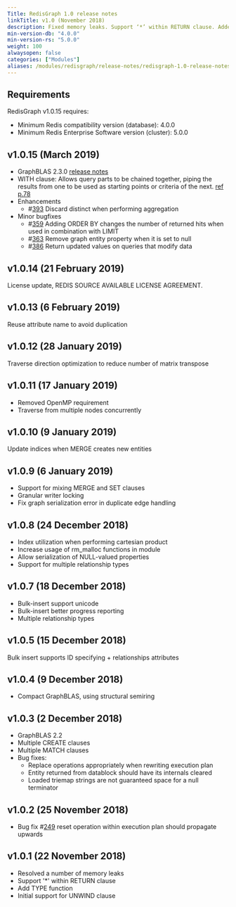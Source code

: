```yaml
---
Title: RedisGraph 1.0 release notes
linkTitle: v1.0 (November 2018)
description: Fixed memory leaks. Support ‘*’ within RETURN clause. Added TYPE function. Initial support for UNWIND clause.
min-version-db: "4.0.0"
min-version-rs: "5.0.0"
weight: 100
alwaysopen: false
categories: ["Modules"]
aliases: /modules/redisgraph/release-notes/redisgraph-1.0-release-notes/
---
```

## Requirements

RedisGraph v1.0.15 requires:

- Minimum Redis compatibility version (database): 4.0.0
- Minimum Redis Enterprise Software version (cluster): 5.0.0

## v1.0.15 (March 2019)

- GraphBLAS 2.3.0 [release notes](https://github.com/RedisLabsModules/RedisGraph/pull/390#issuecomment-470620353)
- WITH clause: Allows query parts to be chained together, piping the results from one to be used as starting points or criteria of the next. [ref p.78](https://s3.amazonaws.com/artifacts.opencypher.org/openCypher9.pdf)
- Enhancements
    - #[393](https://github.com/RedisGraph/RedisGraph/issues/393) Discard distinct when performing aggregation
- Minor bugfixes
    - #[359](https://github.com/RedisGraph/RedisGraph/issues/359) Adding ORDER BY changes the number of returned hits when used in combination with LIMIT
    - #[363](https://github.com/RedisGraph/RedisGraph/issues/363) Remove graph entity property when it is set to null
    - #[386](https://github.com/RedisGraph/RedisGraph/issues/386) Return updated values on queries that modify data

## v1.0.14 (21 February 2019)

License update, REDIS SOURCE AVAILABLE LICENSE AGREEMENT.

## v1.0.13 (6 February 2019)

Reuse attribute name to avoid duplication

## v1.0.12 (28 January 2019)

Traverse direction optimization to reduce number of matrix transpose

## v1.0.11 (17 January 2019)

- Removed OpenMP requirement
- Traverse from multiple nodes concurrently

## v1.0.10 (9 January 2019)

Update indices when MERGE creates new entities

## v1.0.9 (6 January 2019)

- Support for mixing MERGE and SET clauses
- Granular writer locking
- Fix graph serialization error in duplicate edge handling

## v1.0.8 (24 December 2018)

- Index utilization when performing cartesian product
- Increase usage of rm_malloc functions in module
- Allow serialization of NULL-valued properties
- Support for multiple relationship types

## v1.0.7 (18 December 2018)

- Bulk-insert support unicode
- Bulk-insert better progress reporting
- Multiple relationship types

## v1.0.5 (15 December 2018)

Bulk insert supports ID specifying + relationships attributes

## v1.0.4 (9 December 2018)

- Compact GraphBLAS, using structural semiring

## v1.0.3 (2 December 2018)

- GraphBLAS 2.2
- Multiple CREATE clauses
- Multiple MATCH clauses
- Bug fixes:
    - Replace operations appropriately when rewriting execution plan
    - Entity returned from datablock should have its internals cleared
    - Loaded triemap strings are not guaranteed space for a null terminator

## v1.0.2 (25 November 2018)

- Bug fix #[249](https://github.com/RedisGraph/RedisGraph/issues/249) reset operation within execution plan should propagate upwards

## v1.0.1 (22 November 2018)

- Resolved a number of memory leaks
- Support '*' within RETURN clause
- Add TYPE function
- Initial support for UNWIND clause
